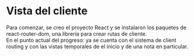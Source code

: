 # Vista del cliente
Para comenzar, se creo el proyecto React y se instalaron los paquetes de react-router-dom, una librería para crear rutas de cliente.  
En el punto actual del progreso: ya se cuenta con el sistema de client routing y con las vistas temporales de el inicio y de una nota en particular.  